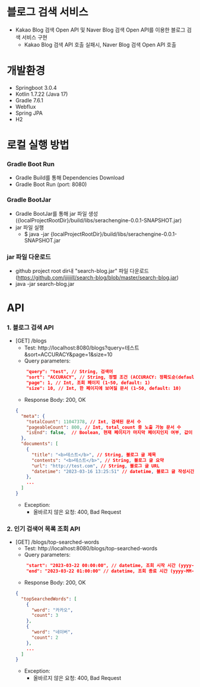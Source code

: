 # 블로그 검색 서비스
- Kakao Blog 검색 Open API 및 Naver Blog 검색 Open API를 이용한 블로그 검색 서비스 구현
  - Kakao Blog 검색 API 호출 실패시, Naver Blog 검색 Open API 호출

# 개발환경
- Springboot 3.0.4
- Kotlin 1.7.22 (Java 17)
- Gradle 7.6.1
- Webflux
- Spring JPA
- H2

# 로컬 실행 방법
### Gradle Boot Run
- Gradle Build를 통해 Dependencies Download
- Gradle Boot Run (port: 8080)
### Gradle BootJar
- Gradle BootJar를 통해 jar 파일 생성({localProjectRootDir}/build/libs/serachengine-0.0.1-SNAPSHOT.jar)
- jar 파일 실행
  - $ java -jar {localProjectRootDir}/build/libs/serachengine-0.0.1-SNAPSHOT.jar
### jar 파일 다운로드
- github project root dir내 "search-blog.jar" 파일 다운로드 (https://github.com/jjiiiill/search-blog/blob/master/search-blog.jar)
- java -jar search-blog.jar

# API
### 1. 블로그 검색 API
- [GET] /blogs
    - Test: http://localhost:8080/blogs?query=테스트&sort=ACCURACY&page=1&size=10
    - Query parameters:
  ```json
      "query": "test", // String, 검색어
      "sort": "ACCURACY", // String, 정렬 조건 (ACCURACY: 정확도순(default), RECENCY: 최신순)
      "page": 1, // Int, 조회 페이지 (1~50, default: 1)
      "size": 10, // Int, 한 페이지에 보여질 문서 (1~50, default: 10)
  ```
    - Response Body: 200, OK
    ```json
    {
      "meta": {
        "totalCount": 11047378, // Int, 검색된 문서 수
        "pageableCount": 800, // Int, total_count 중 노출 가능 문서 수
        "isEnd": false,  // Boolean, 현재 페이지가 마지막 페이지인지 여부, 값이 false면 page를 증가시켜 다음 페이지를 요청할 수 있음
      },
      "documents": [
        {
          "title": "<b>테스트</b>", // String, 블로그 글 제목
          "contents": "<b>테스트</b>", // String, 블로그 글 요약
          "url": "http://test.com", // String, 블로그 글 URL
          "datetime": "2023-03-16 13:25:51" // datetime, 블로그 글 작성시간 (yyyy-MM-dd HH:mm:ss)
        },
        ...
      ]
    }
    ```
    - Exception:
        - 올바르지 않은 요청: 400, Bad Request

### 2. 인기 검색어 목록 조회 API
- [GET] /blogs/top-searched-words
    - Test: http://localhost:8080/blogs/top-searched-words
    - Query parameters:
    ```json
        "start": "2023-03-22 00:00:00", // datetime, 조회 시작 시간 (yyyy-MM-dd HH:mm:ss, default: now - 1hour)
        "end": "2023-03-22 01:00:00" // datetime, 조회 종료 시간 (yyyy-MM-dd HH:mm:ss, default: now)
    ```
    - Response Body: 200, OK
    ```json
    {
      "topSearchedWords": [
        {
          "word": "카카오",
          "count": 3
        },
        {
          "word": "네이버",
          "count": 2
        },
        ...
      ]
    }
    ```
    - Exception:
        - 올바르지 않은 요청: 400, Bad Request

